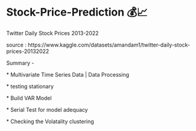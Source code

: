 # Stock-Price-Prediction &#128176;&#128200;

<p> Twitter Daily Stock Prices 2013-2022
<p> source : https://www.kaggle.com/datasets/amandam1/twitter-daily-stock-prices-20132022

<p> Summary - <p>
<p> * Multivariate Time Series Data | Data Processing
<P> * testing stationary
<p> * Build VAR Model
<p> * Serial Test for model adequacy
<P> * Checking the Volatality clustering
